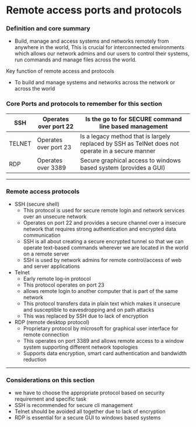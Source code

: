 # Remote access ports and protocols

### Definition and core summary

- Build, manage and access systems and networks remotely from anywhere in the world, This is crucial for interconnected environments which allows our network admins and our users to control their systems, run commands and manage files across the world.

Key function of remote access and protocols

- To build and manage systems and networks across the  network or across the world

### **Core Ports and protocols to remember for this section**

| SSH | Operates over port 22 | Is the go to for SECURE command line based management |
| --- | --- | --- |
| TELNET | Operates over port 23 | Is a legacy method that is largely replaced by SSH as TelNet does not operate in a secure manner |
| RDP | Operates over 3389 | Secure graphical access to windows based system (provides a GUI) |

---

### Remote access protocols

- SSH (secure shell)
    - This protocol is used for secure remote login and network services over an unsecure network
    - Operates on port 22 and provides a secure channel over a insecure network that requires strong authentication and encrypted data communication
    - SSH is all about creating a secure encrypted tunnel so that we can operate text-based commands wherever we are located in the world on a remote server
    - SSH is used by network admins for remote control/access of web and server applications
- Telnet
    - Early remote log-in protocol
    - This protocol operates on port 23
    - allows remote login to another computer that is part of the same network
    - This protocol transfers data in plain text which makes it unsecure and susceptible to eavesdropping and on path attacks
    - This was replaced by SSH due to lack of encryption
- RDP (remote desktop protocol)
    - Proprietary protocol by microsoft for graphical user interface for remote connection
    - This operates on port 3389 and allows remote access to a window system supporting different network topologies
    - Supports data encryption, smart card authentication and bandwidth reduction

---

### Considerations on this section

- we have to choose the appropriate protocol based on security requirement and specific task
- SSH is recommended for secure cli management
- Telnet should be avoided all together due to lack of encryption
- RDP is essential for a secure GUI to windows based systems